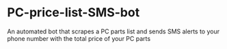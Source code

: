 # PC-price-list-SMS-bot
An automated bot that scrapes a PC parts list and sends SMS alerts to your phone number with the total price of your PC parts
